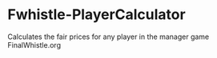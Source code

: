 # Fwhistle-PlayerCalculator
Calculates the fair prices for any player in the manager game FinalWhistle.org
